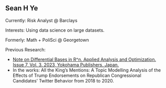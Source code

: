 ## Sean H Ye

Currently: Risk Analyst @ Barclays

Interests: Using data science on large datasets. 

Formerly: Math + PoliSci @ Georgetown

Previous Research: 
- <a href = "http://yokohamapublishers.jp/online2/opaao/vol7/p291.html"> Note on Differential Bases in R^n. Applied Analysis and Optimization. Issue 7, Vol. 3. 2023, Yokohama Publishers, Japan. </a>
- In the works: All the King’s Mentions: A Topic Modelling Analysis of the Effects of Trump Endorsements on Republican Congressional Candidates’ Twitter Behavior from 2018 to 2020.
